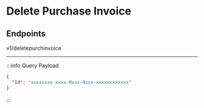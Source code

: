 # Delete Purchase Invoice

## Endpoints

<!--@include: @/dist/md/api_url.md-->v1/deletepurchinvoice`

---
:::info Query Payload
```json
{            
  "Id": "xxxxxxxx-xxxx-Mxxx-Nxxx-xxxxxxxxxxxx"
}
```
:::
